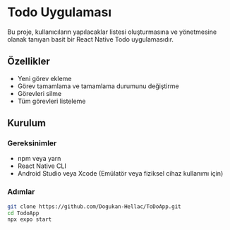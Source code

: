 # Todo Uygulaması

Bu proje, kullanıcıların yapılacaklar listesi oluşturmasına ve yönetmesine olanak tanıyan basit bir React Native Todo uygulamasıdır.

## Özellikler

- Yeni görev ekleme
- Görev tamamlama ve tamamlama durumunu değiştirme
- Görevleri silme
- Tüm görevleri listeleme

## Kurulum

### Gereksinimler

- npm veya yarn
- React Native CLI
- Android Studio veya Xcode (Emülatör veya fiziksel cihaz kullanımı için)

### Adımlar

   ```bash
   git clone https://github.com/Dogukan-Hellac/ToDoApp.git
   cd TodoApp
   npx expo start
